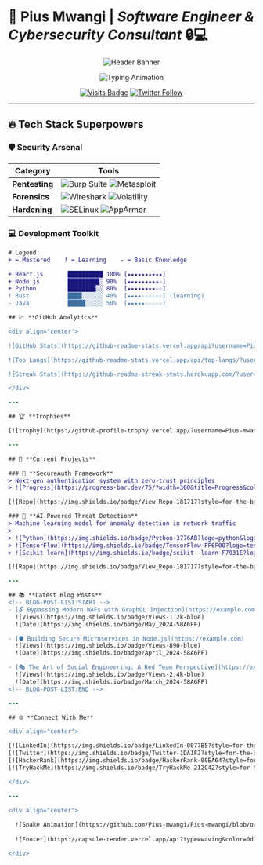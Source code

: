 # 🚀 **Pius Mwangi** | *Software Engineer & Cybersecurity Consultant* 🔒💻

<div align="center">
  
  ![Header Banner](https://github.com/Pius-mwangi/Pius-mwangi/blob/main/assets/banner.gif?raw=true)
  
  <img src="https://readme-typing-svg.herokuapp.com?font=Fira+Code&weight=600&size=26&duration=4000&pause=500&color=58A6FF&center=true&vCenter=true&width=600&lines=Full-Stack+Developer;Cybersecurity+Specialist;Open-Source+Enthusiast;AI+%7C+Blockchain+Explorer" alt="Typing Animation" />

  [![Visits Badge](https://komarev.com/ghpvc/?username=Pius-mwangi&label=PROFILE+VIEWS&color=0d1117&style=for-the-badge)](https://github.com/Pius-mwangi)
  [![Twitter Follow](https://img.shields.io/twitter/follow/yourhandle?color=1DA1F2&logo=twitter&style=for-the-badge)](https://twitter.com/yourhandle)

</div>

---

## 🔥 **Tech Stack Superpowers**

### 🛡️ **Security Arsenal**

| Category       | Tools                                                                 |
|----------------|-----------------------------------------------------------------------|
| **Pentesting** | ![Burp Suite](https://img.shields.io/badge/Burp_Suite-FF6F00?logo=burpsuite&logoColor=white) ![Metasploit](https://img.shields.io/badge/Metasploit-258FFA?logo=metasploit&logoColor=white) |
| **Forensics**  | ![Wireshark](https://img.shields.io/badge/Wireshark-1679A7?logo=wireshark&logoColor=white) ![Volatility](https://img.shields.io/badge/Volatility-000000?logo=volatility) |
| **Hardening**  | ![SELinux](https://img.shields.io/badge/SELinux-000000?logo=selinux) ![AppArmor](https://img.shields.io/badge/AppArmor-00D1B2?logo=apparmor) |

### 💻 **Development Toolkit**

```diff
# Legend:
+ = Mastered    ! = Learning    - = Basic Knowledge

+ React.js       ██████████ 100% [★★★★★★★★★★]
+ Node.js        █████████░ 90%  [★★★★★★★★★☆]
+ Python         ████████░░ 80%  [★★★★★★★★☆☆]
! Rust           ████░░░░░░ 40%  [★★★★☆☆☆☆☆☆] (learning)
- Java           █████░░░░░ 50%  [★★★★★☆☆☆☆☆]

## 📈 **GitHub Analytics**

<div align="center">

![GitHub Stats](https://github-readme-stats.vercel.app/api?username=Pius-mwangi&show_icons=true&theme=radical&hide_border=true&include_all_commits=true&count_private=true&bg_color=0d1117&title_color=58A6FF&icon_color=1f6feb&text_color=c9d1d9)

![Top Langs](https://github-readme-stats.vercel.app/api/top-langs/?username=Pius-mwangi&layout=compact&theme=radical&hide_border=true&bg_color=0d1117&title_color=58A6FF&text_color=c9d1d9)

![Streak Stats](https://github-readme-streak-stats.herokuapp.com/?user=Pius-mwangi&theme=radical&hide_border=true&background=0d1117&fire=FF0000&ring=1f6feb&currStreakLabel=58A6FF)

</div>

---

## 🏆 **Trophies**

[![trophy](https://github-profile-trophy.vercel.app/?username=Pius-mwangi&theme=onedark&row=1&margin-w=15&margin-h=15&no-frame=true&no-bg=true)](https://github.com/ryo-ma/github-profile-trophy)

---

## 🚧 **Current Projects**

### 🔐 **SecureAuth Framework**
> Next-gen authentication system with zero-trust principles  
> ![Progress](https://progress-bar.dev/75/?width=300&title=Progress&color=00cc00&titleColor=ffffff)

[![Repo](https://img.shields.io/badge/View_Repo-181717?style=for-the-badge&logo=github)](https://github.com/Pius-mwangi/SecureAuth)

### 🤖 **AI-Powered Threat Detection**
> Machine learning model for anomaly detection in network traffic  
> 
> ![Python](https://img.shields.io/badge/Python-3776AB?logo=python&logoColor=white) 
> ![TensorFlow](https://img.shields.io/badge/TensorFlow-FF6F00?logo=tensorflow)
> ![Scikit-learn](https://img.shields.io/badge/scikit--learn-F7931E?logo=scikit-learn)

[![Repo](https://img.shields.io/badge/View_Repo-181717?style=for-the-badge&logo=github)](https://github.com/Pius-mwangi/AI-Threat-Detection)

---

## 📚 **Latest Blog Posts**
<!-- BLOG-POST-LIST:START -->
- [🔓 Bypassing Modern WAFs with GraphQL Injection](https://example.com)  
  ![Views](https://img.shields.io/badge/Views-1.2k-blue)
  ![Date](https://img.shields.io/badge/May_2024-58A6FF)

- [🛡️ Building Secure Microservices in Node.js](https://example.com)  
  ![Views](https://img.shields.io/badge/Views-890-blue)
  ![Date](https://img.shields.io/badge/April_2024-58A6FF)

- [🎭 The Art of Social Engineering: A Red Team Perspective](https://example.com)  
  ![Views](https://img.shields.io/badge/Views-2.4k-blue)
  ![Date](https://img.shields.io/badge/March_2024-58A6FF)
<!-- BLOG-POST-LIST:END -->

---

## 🌐 **Connect With Me**

<div align="center">

[![LinkedIn](https://img.shields.io/badge/LinkedIn-0077B5?style=for-the-badge&logo=linkedin&logoColor=white&width=120)](https://linkedin.com/in/yourprofile)
[![Twitter](https://img.shields.io/badge/Twitter-1DA1F2?style=for-the-badge&logo=twitter&logoColor=white&width=120)](https://twitter.com/yourhandle)
[![HackerRank](https://img.shields.io/badge/HackerRank-00EA64?style=for-the-badge&logo=hackerrank&logoColor=white&width=120)](https://hackerrank.com/yourprofile)
[![TryHackMe](https://img.shields.io/badge/TryHackMe-212C42?style=for-the-badge&logo=tryhackme&logoColor=white&width=120)](https://tryhackme.com/p/yourprofile)

</div>

---

<div align="center">
  
  ![Snake Animation](https://github.com/Pius-mwangi/Pius-mwangi/blob/output/github-contribution-grid-snake-dark.svg)
  
  ![Footer](https://capsule-render.vercel.app/api?type=waving&color=0d1117&height=150&section=footer&fontSize=30&fontColor=58A6FF&text=Stay+Curious,+Stay+Secure!&animation=fadeIn)

</div>
